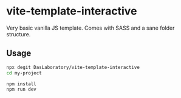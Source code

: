 # vite-template-interactive

Very basic vanilla JS template. Comes with SASS and a sane folder structure.

## Usage

```bash
npx degit DasLaboratory/vite-template-interactive
cd my-project

npm install
npm run dev
```

